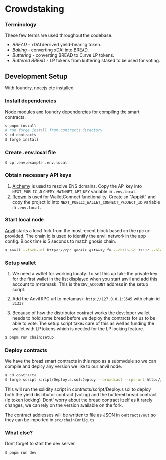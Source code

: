 # Crowdstaking

### Terminology

These few terms are used throughout the codebase.

- *BREAD* - xDAI derrived yield-bearing token.
- *Baking* - converting xDAI into BREAD.
- *Buttering* - converting BREAD to Curve LP tokens.
- *Buttered BREAD* - LP tokens from buttering staked to be used for voting.

## Development Setup
With foundry, nodejs etc installed

### Install dependencies

Node modules and foundry dependencies for compiling the smart contracts.

```sh
$ pnpm install
# run forge install from contracts directory
$ cd contracts
$ forge install
```

### Create .env.local file
```sh
$ cp .env.example .env.local
```

### Obtain necessary API keys
1. [Alchemy](https://www.alchemy.com) is used to resolve ENS domains. Copy the API key into `NEXT_PUBLIC_ALCHEMY_MAINNET_API_KEY` variable in `.env.local`.
2. [Reown](https://cloud.reown.com) is used for WalletConnect functionality. Create an "Appkit" and copy the project id into `NEXT_PUBLIC_WALLET_CONNECT_PROJECT_ID` variable in `.env.local`.

### Start local node

[Anvil](https://book.getfoundry.sh/reference/anvil/) starts a local fork from the most recent block based on the rpc url provided. The chain id is used to identify the anvil network in the app config. Block time is 5 seconds to match gnosis chain.

```sh
$ anvil --fork-url https://rpc.gnosis.gateway.fm --chain-id 31337 --block-time 5
```

### Setup wallet

1. We need a wallet for working locally. To set this up take the private key for the first wallet in the list displayed when you start anvil and add this account to metamask. This is the `DEV_ACCOUNT` address in the setup script.

2. Add the Anvil RPC url to metamask: `http://127.0.0.1:8545` with chain id `31337`

3. Because of how the distributor contract works the developer wallet needs to hold some bread before we deploy the contracts for us to be able to vote. The setup script takes care of this as well as funding the wallet with LP tokens which is needed for the LP locking feature.

```sh
$ pnpm run chain:setup
```

### Deploy contracts

We have the bread smart contracts in this repo as a submodule so we can compile and deploy any version we like to our anvil node.

```sh
$ cd contracts
$ forge script script/Deploy.s.sol:Deploy --broadcast --rpc-url http://localhost:8545 --private-key 0x2a871d0798f97d79848a013d4936a73bf4cc922c825d33c1cf7073dff6d409c6 --legacy
```

This will run the solidity script in contracts/script/Deploy.s.sol to deploy both the yield distributor contract (voting) and the buttered bread contract (lp token locking). Dont' worry about the bread contract itself as it rarely changes, we can rely on the version available on the fork.

The contract addresses will be written to file as JSON in `contracts/out` so they can be imported in `src/chainConfig.ts`

### What else?

Dont forget to start the dev server

```sh
$ pnpm run dev
```
